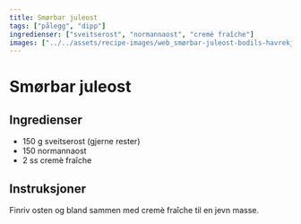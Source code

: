 ```yaml
---
title: Smørbar juleost
tags: ["pålegg", "dipp"]
ingredienser: ["sveitserost", "normannaost", "cremè fraîche"]
images: ["../../assets/recipe-images/web_smørbar-juleost-bodils-havrekjeks.jpg"]
---
```


# Smørbar juleost

## Ingredienser

- 150 g sveitserost (gjerne rester)
- 150 normannaost
- 2 ss cremè fraîche

## Instruksjoner

Finriv osten og bland sammen med cremè fraîche til en jevn masse.
